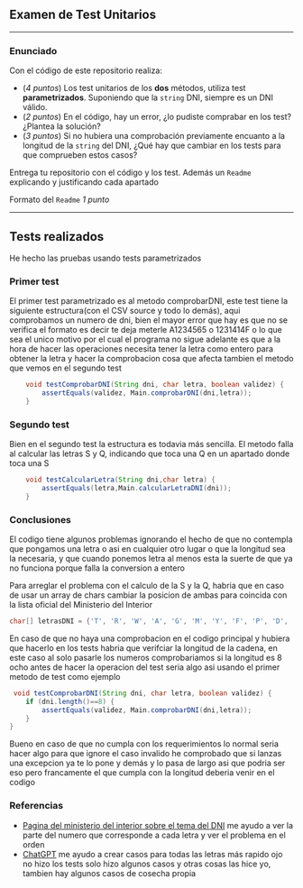 ## Examen de Test Unitarios

---

### Enunciado

Con el código de este repositorio realiza:

- (*4 puntos*) Los test unitarios de los **dos** métodos, utiliza test **parametrizados**. Suponiendo que la `string` DNI, siempre es un DNI válido.
- (*2 puntos*) En el código, hay un error, ¿lo pudiste comprabar en los test? ¿Plantea la solución?
- (*3 puntos*) Si no hubiera una comprobación previamente encuanto a la longitud de la `string` del DNI, ¿Qué hay que cambiar en los tests para que comprueben estos casos?

Entrega tu repositorio con el código y los test. Además un `Readme` explicando y justificando cada apartado

Formato del `Readme` *1 punto*

---

## Tests realizados
He hecho las pruebas usando tests parametrizados

### Primer test
El primer test parametrizado es al metodo comprobarDNI, este test tiene la siguiente estructura(con el CSV source y todo lo demás), aqui comprobamos un numero de dni, bien el mayor error que hay es que no se verifica
el formato es decir te deja meterle A1234565 o 1231414F o lo que sea el unico motivo por el cual el programa no sigue adelante es que a la hora de hacer las operaciones necesita tener la letra como entero para obtener la letra y hacer la comprobacion
cosa que afecta tambien el metodo que vemos en el segundo test
```java
    void testComprobarDNI(String dni, char letra, boolean validez) {
        assertEquals(validez, Main.comprobarDNI(dni,letra));
    }
```

### Segundo test
Bien en el segundo test la estructura es todavia más sencilla. El metodo falla al calcular las letras S y Q, indicando que toca una Q en un apartado donde toca una S
```java
    void testCalcularLetra(String dni,char letra) {
        assertEquals(letra,Main.calcularLetraDNI(dni));
    }
```
### Conclusiones
El codigo tiene algunos problemas ignorando el hecho de que no contempla que pongamos una letra o asi en cualquier otro lugar o que la longitud sea la necesaria, y que cuando ponemos letra al menos esta la suerte de que ya no funciona porque falla la conversion a entero

Para arreglar el problema con el calculo de la S y la Q, habria que en caso de usar un array de chars cambiar la posicion de ambas para coincida con la lista oficial del Ministerio del Interior
```java
char[] letrasDNI = {'T', 'R', 'W', 'A', 'G', 'M', 'Y', 'F', 'P', 'D', 'X', 'B', 'N', 'J', 'Z', 'S', 'Q', 'V', 'H', 'L', 'C', 'K', 'E'};
```
En caso de que no haya una comprobacion en el codigo principal y hubiera que hacerlo en los tests habria que verifciar la longitud de la cadena, en este caso al solo pasarle los numeros comprobariamos si la longitud es 8 ocho antes de hacer la operacion del test seria algo asi usando el primer metodo de test como ejemplo

```java
 void testComprobarDNI(String dni, char letra, boolean validez) {
    if (dni.length()==8) {
        assertEquals(validez, Main.comprobarDNI(dni,letra));
    }
}
```
Bueno en caso de que no cumpla con los requerimientos lo normal seria hacer algo para que ignore el caso invalido he comprobado que si lanzas una excepcion ya te lo pone y demás y lo pasa de largo 
asi que podria ser eso pero francamente el que cumpla con la longitud deberia venir en el codigo

### Referencias
- [Pagina del ministerio del interior sobre el tema del DNI](https://www.interior.gob.es/opencms/es/servicios-al-ciudadano/tramites-y-gestiones/dni/calculo-del-digito-de-control-del-nif-nie/) me ayudo a ver la parte del numero que corresponde a cada letra y ver el problema en el orden
- [ChatGPT](chatgpt.com) me ayudo a crear casos para todas las letras más rapido ojo no hizo los tests solo hizo algunos casos y otras cosas las hice yo, tambien hay algunos casos de cosecha propia